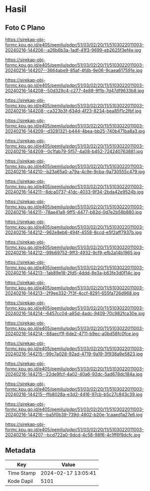 # Hasil

## Foto C Plano

https://sirekap-obj-formc.kpu.go.id/e405/pemilu/pdpr/51/03/02/20/11/5103022011003-20240216-144206--a26b6b3a-1adf-41f3-9699-eb2625f3ef4e.jpg

https://sirekap-obj-formc.kpu.go.id/e405/pemilu/pdpr/51/03/02/20/11/5103022011003-20240216-144207--3664abe9-85af-4fdb-9e06-9caea617591e.jpg

https://sirekap-obj-formc.kpu.go.id/e405/pemilu/pdpr/51/03/02/20/11/5103022011003-20240216-144208--50d329c4-c277-4e88-9f1b-7d47df9633b8.jpg

https://sirekap-obj-formc.kpu.go.id/e405/pemilu/pdpr/51/03/02/20/11/5103022011003-20240216-144208--ca323b3f-634d-4f23-8234-bea85f1c2fbf.jpg

https://sirekap-obj-formc.kpu.go.id/e405/pemilu/pdpr/51/03/02/20/11/5103022011003-20240216-144209--d3281321-b444-4bea-bb25-740b471ba8a3.jpg

https://sirekap-obj-formc.kpu.go.id/e405/pemilu/pdpr/51/03/02/20/11/5103022011003-20240216-144209--0c1fab79-5f57-4a08-b452-724240763881.jpg

https://sirekap-obj-formc.kpu.go.id/e405/pemilu/pdpr/51/03/02/20/11/5103022011003-20240216-144210--b23a65a0-a79a-4c9e-9cba-9a730555c479.jpg

https://sirekap-obj-formc.kpu.go.id/e405/pemilu/pdpr/51/03/02/20/11/5103022011003-20240216-144211--8dca0737-41dc-4033-9f34-2bda42e9524b.jpg

https://sirekap-obj-formc.kpu.go.id/e405/pemilu/pdpr/51/03/02/20/11/5103022011003-20240216-144211--78ae41a8-9ff5-4477-b82d-0d7e2b58b880.jpg

https://sirekap-obj-formc.kpu.go.id/e405/pemilu/pdpr/51/03/02/20/11/5103022011003-20240216-144212--962e8eb6-494f-4558-8ccd-e5f2aff7937b.jpg

https://sirekap-obj-formc.kpu.go.id/e405/pemilu/pdpr/51/03/02/20/11/5103022011003-20240216-144212--99b69752-9ff3-4932-9cf9-efb2a14b1965.jpg

https://sirekap-obj-formc.kpu.go.id/e405/pemilu/pdpr/51/03/02/20/11/5103022011003-20240216-144213--1ab89e18-2fd5-4ddd-8e3a-b63fe3d0f14c.jpg

https://sirekap-obj-formc.kpu.go.id/e405/pemilu/pdpr/51/03/02/20/11/5103022011003-20240216-144213--2f9ee332-7f3f-4ccf-8291-655fa726d968.jpg

https://sirekap-obj-formc.kpu.go.id/e405/pemilu/pdpr/51/03/02/20/11/5103022011003-20240216-144214--6457cc04-a85d-4adc-9409-70c982fca30e.jpg

https://sirekap-obj-formc.kpu.go.id/e405/pemilu/pdpr/51/03/02/20/11/5103022011003-20240216-144214--88aecf1f-6de2-4711-b9ec-a0bd58fc0fce.jpg

https://sirekap-obj-formc.kpu.go.id/e405/pemilu/pdpr/51/03/02/20/11/5103022011003-20240216-144215--99c7a028-92ad-4719-9a19-3f938a9e5823.jpg

https://sirekap-obj-formc.kpu.go.id/e405/pemilu/pdpr/51/03/02/20/11/5103022011003-20240216-144215--22de9fcf-4a02-40a6-92dc-5ad678dc184a.jpg

https://sirekap-obj-formc.kpu.go.id/e405/pemilu/pdpr/51/03/02/20/11/5103022011003-20240216-144215--ffb8028a-e3d2-4416-97cb-b5c27c843c39.jpg

https://sirekap-obj-formc.kpu.go.id/e405/pemilu/pdpr/51/03/02/20/11/5103022011003-20240216-144216--ba5f0b39-739d-4802-b20e-1caaed1a27e6.jpg

https://sirekap-obj-formc.kpu.go.id/e405/pemilu/pdpr/51/03/02/20/11/5103022011003-20240216-144207--bcd722a0-9dcd-4c58-98f6-4c1ff6f9dcfc.jpg


## Metadata

| Key        | Value               |
| ---------- | ------------------- |
| Time Stamp | 2024-02-17 13:05:41 |
| Kode Dapil | 5101                |



